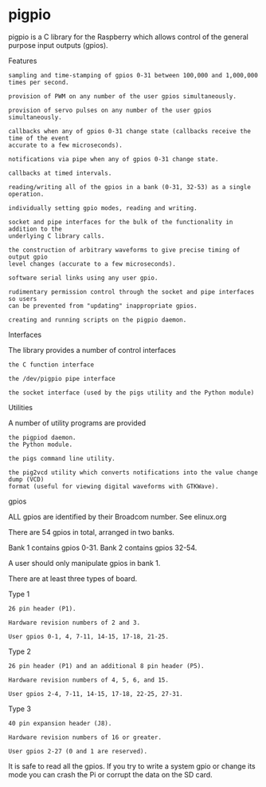 # pigpio
pigpio is a C library for the Raspberry which allows control of the
general purpose input outputs (gpios).

Features

    sampling and time-stamping of gpios 0-31 between 100,000 and 1,000,000 times per second.

    provision of PWM on any number of the user gpios simultaneously.

    provision of servo pulses on any number of the user gpios simultaneously.

    callbacks when any of gpios 0-31 change state (callbacks receive the time of the event
    accurate to a few microseconds).

    notifications via pipe when any of gpios 0-31 change state.

    callbacks at timed intervals.

    reading/writing all of the gpios in a bank (0-31, 32-53) as a single operation.

    individually setting gpio modes, reading and writing.

    socket and pipe interfaces for the bulk of the functionality in addition to the
    underlying C library calls.

    the construction of arbitrary waveforms to give precise timing of output gpio
    level changes (accurate to a few microseconds).

    software serial links using any user gpio.

    rudimentary permission control through the socket and pipe interfaces so users
    can be prevented from "updating" inappropriate gpios.

    creating and running scripts on the pigpio daemon.

Interfaces

The library provides a number of control interfaces

    the C function interface

    the /dev/pigpio pipe interface

    the socket interface (used by the pigs utility and the Python module)

Utilities

A number of utility programs are provided

    the pigpiod daemon.
    the Python module.

    the pigs command line utility.

    the pig2vcd utility which converts notifications into the value change dump (VCD)
    format (useful for viewing digital waveforms with GTKWave).

gpios

ALL gpios are identified by their Broadcom number.  See elinux.org

There are 54 gpios in total, arranged in two banks.

Bank 1 contains gpios 0-31.  Bank 2 contains gpios 32-54.

A user should only manipulate gpios in bank 1.

There are at least three types of board.

Type 1

    26 pin header (P1).

    Hardware revision numbers of 2 and 3.

    User gpios 0-1, 4, 7-11, 14-15, 17-18, 21-25.

Type 2

    26 pin header (P1) and an additional 8 pin header (P5).

    Hardware revision numbers of 4, 5, 6, and 15.

    User gpios 2-4, 7-11, 14-15, 17-18, 22-25, 27-31.

Type 3

    40 pin expansion header (J8).

    Hardware revision numbers of 16 or greater.

    User gpios 2-27 (0 and 1 are reserved).

It is safe to read all the gpios. If you try to write a system gpio or change
its mode you can crash the Pi or corrupt the data on the SD card.

